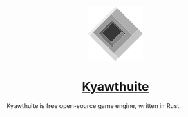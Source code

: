 <p align="center">
  <a href="https://github.com/werryxgames/kyawthuite/releases">
    <picture>
      <img src="https://github.com/werryxgames/kyawthuite/blob/main/icon.png" height="128">
    </picture>
    <h1 align="center">Kyawthuite</h1>
  </a>
</p>

Kyawthuite is free open-source game engine, written in Rust.
